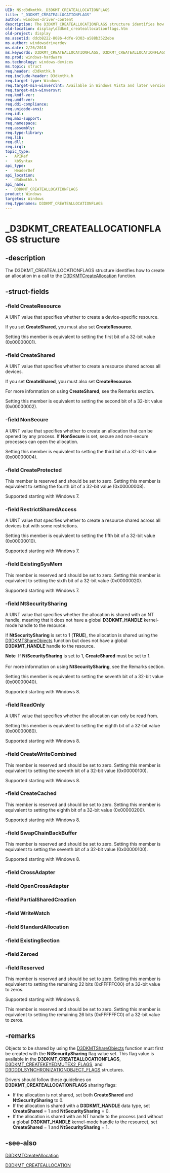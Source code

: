 ```yaml
---
UID: NS:d3dkmthk._D3DKMT_CREATEALLOCATIONFLAGS
title: "_D3DKMT_CREATEALLOCATIONFLAGS"
author: windows-driver-content
description: The D3DKMT_CREATEALLOCATIONFLAGS structure identifies how to create an allocation in a call to the D3DKMTCreateAllocation function.
old-location: display\d3dkmt_createallocationflags.htm
old-project: display
ms.assetid: ddcb8222-808b-4dfe-9303-a588b3522ebe
ms.author: windowsdriverdev
ms.date: 2/26/2018
ms.keywords: D3DKMT_CREATEALLOCATIONFLAGS, D3DKMT_CREATEALLOCATIONFLAGS structure [Display Devices], OpenGL_Structs_0b22984b-feef-4975-b7d9-596427c82b2b.xml, _D3DKMT_CREATEALLOCATIONFLAGS, d3dkmthk/D3DKMT_CREATEALLOCATIONFLAGS, display.d3dkmt_createallocationflags
ms.prod: windows-hardware
ms.technology: windows-devices
ms.topic: struct
req.header: d3dkmthk.h
req.include-header: D3dkmthk.h
req.target-type: Windows
req.target-min-winverclnt: Available in Windows Vista and later versions of the Windows operating systems.
req.target-min-winversvr: 
req.kmdf-ver: 
req.umdf-ver: 
req.ddi-compliance: 
req.unicode-ansi: 
req.idl: 
req.max-support: 
req.namespace: 
req.assembly: 
req.type-library: 
req.lib: 
req.dll: 
req.irql: 
topic_type:
-	APIRef
-	kbSyntax
api_type:
-	HeaderDef
api_location:
-	d3dkmthk.h
api_name:
-	D3DKMT_CREATEALLOCATIONFLAGS
product: Windows
targetos: Windows
req.typenames: D3DKMT_CREATEALLOCATIONFLAGS
---
```


# _D3DKMT_CREATEALLOCATIONFLAGS structure


## -description


The D3DKMT_CREATEALLOCATIONFLAGS structure identifies how to create an allocation in a call to the <a href="https://msdn.microsoft.com/library/windows/hardware/ff546807">D3DKMTCreateAllocation</a> function.


## -struct-fields




### -field CreateResource

A UINT value that specifies whether to create a device-specific resource.

If you set <b>CreateShared</b>, you must also set <b>CreateResource</b>.

Setting this member is equivalent to setting the first bit of a 32-bit value (0x00000001).


### -field CreateShared

A UINT value that specifies whether to create a resource shared across all devices. 

If you set <b>CreateShared</b>, you must also set <b>CreateResource</b>.

For more information on using <b>CreateShared</b>, see the Remarks section.

Setting this member is equivalent to setting the second bit of a 32-bit value (0x00000002).


### -field NonSecure

A UINT value that specifies whether to create an allocation that can be opened by any process. If <b>NonSecure</b> is set, secure and non-secure processes can open the allocation.

Setting this member is equivalent to setting the third bit of a 32-bit value (0x00000004).


### -field CreateProtected

This member is reserved and should be set to zero. Setting this member is equivalent to setting the fourth bit of a 32-bit value (0x00000008).

Supported starting with Windows 7.


### -field RestrictSharedAccess

A UINT value that specifies whether to create a resource shared across all devices but with some restrictions.

Setting this member is equivalent to setting the fifth bit of a 32-bit value (0x00000010).

Supported starting with Windows 7.


### -field ExistingSysMem

This member is reserved and should be set to zero. Setting this member is equivalent to setting the sixth bit of a 32-bit value (0x00000020).

Supported starting with Windows 7.


### -field NtSecuritySharing

A UINT value that specifies whether the allocation is shared with an NT handle, meaning that it  does not have a global <b>D3DKMT_HANDLE</b> kernel-mode handle to the resource.

If <b>NtSecuritySharing</b> is set to 1 (<b>TRUE</b>), the allocation is shared using the <a href="https://msdn.microsoft.com/library/windows/hardware/hh780251">D3DKMTShareObjects</a> function but does not have a global <b>D3DKMT_HANDLE</b> handle to the resource.

<div class="alert"><b>Note</b>  If <b>NtSecuritySharing</b> is set to 1,  <b>CreateShared</b>  must be set to 1.</div>
<div> </div>
For more information on using <b>NtSecuritySharing</b>, see the Remarks section.

Setting this member is equivalent to setting the seventh bit of a 32-bit value (0x00000040).

Supported starting with Windows 8.


### -field ReadOnly

A UINT value that specifies whether the allocation can only be read from.

Setting this member is equivalent to setting the eighth bit of a 32-bit value (0x00000080).

Supported starting with Windows 8.


### -field CreateWriteCombined

This member is reserved and should be set to zero. Setting this member is equivalent to setting the seventh bit of a 32-bit value (0x00000100).

Supported starting with Windows 8.


### -field CreateCached

This member is reserved and should be set to zero. Setting this member is equivalent to setting the eighth bit of a 32-bit value (0x00000200).

Supported starting with Windows 8.


### -field SwapChainBackBuffer

This member is reserved and should be set to zero. Setting this member is equivalent to setting the seventh bit of a 32-bit value (0x00000100).

Supported starting with Windows 8.


### -field CrossAdapter

 


### -field OpenCrossAdapter

 


### -field PartialSharedCreation

 


### -field WriteWatch

 


### -field StandardAllocation

 


### -field ExistingSection

 


### -field Zeroed

 


### -field Reserved

This member is reserved and should be set to zero. Setting this member is equivalent to setting the remaining 22 bits (0xFFFFFC00) of a 32-bit value to zeros.

Supported starting with Windows 8.

This member is reserved and should be set to zero. Setting this member is equivalent to setting the remaining 26 bits (0xFFFFFFC0) of a 32-bit value to zeros.


## -remarks



Objects to be shared by using the <a href="https://msdn.microsoft.com/library/windows/hardware/hh780251">D3DKMTShareObjects</a> function must first be created with the <b>NtSecuritySharing</b> flag value set. This flag value is available in the <b>D3DKMT_CREATEALLOCATIONFLAGS</b>, <a href="https://msdn.microsoft.com/library/windows/hardware/hh780254">D3DKMT_CREATEKEYEDMUTEX2_FLAGS</a>, and <a href="https://msdn.microsoft.com/library/windows/hardware/ff544662">D3DDDI_SYNCHRONIZATIONOBJECT_FLAGS</a> structures.

Drivers should follow these guidelines on <b>D3DKMT_CREATEALLOCATIONFLAGS</b> sharing flags:

<ul>
<li>If the allocation is not shared, set both  <b>CreateShared</b> and <b>NtSecuritySharing</b> to 0.</li>
<li>If the allocation is shared with a <b>D3DKMT_HANDLE</b> data type, set <b>CreateShared</b> = 1 and <b>NtSecuritySharing</b> = 0.</li>
<li>If the allocation is shared with an NT handle to the process (and without a global <b>D3DKMT_HANDLE</b> kernel-mode handle to the resource), set <b>CreateShared</b> = 1 and <b>NtSecuritySharing</b> = 1.</li>
</ul>



## -see-also




<a href="https://msdn.microsoft.com/library/windows/hardware/ff546807">D3DKMTCreateAllocation</a>



<a href="https://msdn.microsoft.com/library/windows/hardware/ff547798">D3DKMT_CREATEALLOCATION</a>
 

 

